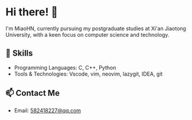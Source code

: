 # Hi there! 👋

I'm MiaoHN, currently pursuing my postgraduate studies at Xi'an Jiaotong University, with a keen focus on computer science and technology.

## 🔧 Skills

- Programming Languages: C, C++, Python
- Tools & Technologies: Vscode, vim, neovim, lazygit, IDEA, git

## 📫 Contact Me

- Email: 582418227@qq.com
